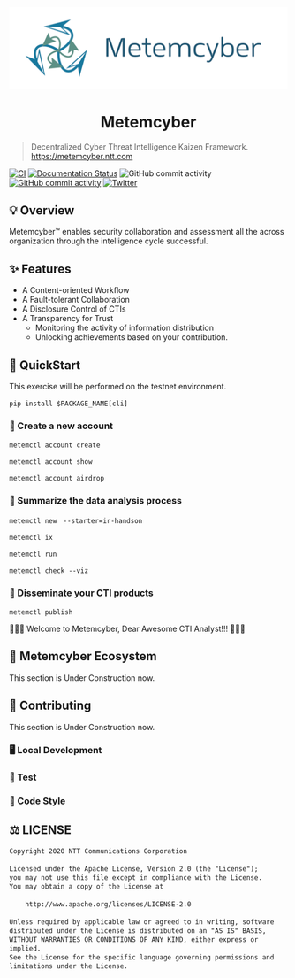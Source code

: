 <div align="center">

[![banner](https://raw.githubusercontent.com/nttcom/metemcyber/main/banner.png)](https://metemcyber.ntt.com)

# Metemcyber

</div>

> Decentralized Cyber Threat Intelligence Kaizen Framework. https://metemcyber.ntt.com


[![CI](https://github.com/nttcom/metemcyber/actions/workflows/main.yml/badge.svg)](https://github.com/nttcom/metemcyber/actions/workflows/main.yml)
[![Documentation Status](https://readthedocs.org/projects/metemcyber/badge/?version=latest)](https://metemcyber.readthedocs.io/ja/latest/?badge=latest)
![GitHub commit activity](https://img.shields.io/github/commit-activity/m/nttcom/metemcyber)
[![GitHub commit activity](https://img.shields.io/badge/discussions-welcome!-success)](https://github.com/nttcom/metemcyber/discussions)
[![Twitter](https://img.shields.io/twitter/follow/metemcyber?label=Follow&style=social)](https://twitter.com/metemcyber)
<!-- ![GitHub Release](https://img.shields.io/github/v/release/nttcom/metemcyber.svg?style=flat) -->


## 💡 Overview

Metemcyber™ enables security collaboration and assessment all the across organization through the intelligence cycle successful.

## ✨ Features

- A Content-oriented Workflow
- A Fault-tolerant Collaboration
- A Disclosure Control of CTIs
- A Transparency for Trust
    - Monitoring the activity of information distribution
    - Unlocking achievements based on your contribution.

## 🚅 QuickStart
This exercise will be performed on the testnet environment.

```
pip install $PACKAGE_NAME[cli]
```


### 🔑 Create a new account

```
metemctl account create
```

```
metemctl account show
```
```
metemctl account airdrop
```

### 📝 Summarize the data analysis process

```
metemctl new　--starter=ir-handson
```

```
metemctl ix
```

```
metemctl run 
```

```
metemctl check --viz
```

### 🚀 Disseminate your CTI products

```
metemctl publish
```

🎉🎉🎉 Welcome to Metemcyber, Dear Awesome CTI Analyst!!!  🎉🎉🎉

## 🌳 Metemcyber Ecosystem

This section is Under Construction now.

## 🤝 Contributing
This section is Under Construction now.

### 🖥️ Local Development
### 🧪 Test
### 👕 Code Style

## ⚖️ LICENSE
```
Copyright 2020 NTT Communications Corporation

Licensed under the Apache License, Version 2.0 (the "License");
you may not use this file except in compliance with the License.
You may obtain a copy of the License at

    http://www.apache.org/licenses/LICENSE-2.0

Unless required by applicable law or agreed to in writing, software
distributed under the License is distributed on an "AS IS" BASIS,
WITHOUT WARRANTIES OR CONDITIONS OF ANY KIND, either express or implied.
See the License for the specific language governing permissions and
limitations under the License.
```

